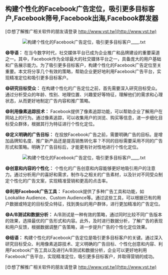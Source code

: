 ## **构建个性化的Facebook广告定位，吸引更多目标客户,Facebook筛号,Facebook出海,Facebook群发器**

[😍想了解推广相关软件的朋友请登录 http://www.vst.tw](http://www.vst.tw)

 <center><img src="https://vst.tw/MP4/tuiguang/png/4.png" alt="构建个性化的Facebook广告定位，吸引更多目标客户____.txt"></center>

**😄导语：**
在当今数字时代，社交媒体平台已成为企业推广和品牌建设的重要渠道之一。其中，Facebook作为全球最大的社交媒体平台之一，具备庞大的用户基础和广告展示能力。为了吸引更多目标客户，构建个性化的Facebook广告定位至关重要。本文将分享几个有效的策略，帮助企业更好地利用Facebook广告平台，实现精准定位和吸引更多目标客户。

**😄研究目标受众：**
在构建个性化的广告定位之前，首先需要深入研究目标受众。通过分析受众的年龄、性别、地理位置、兴趣爱好等特征，理解他们的需求和心理状态，从而更好地制定广告内容和推广策略。

**😄利用像素追踪技术：**
Facebook提供了像素追踪功能，可以帮助企业了解用户在网站上的行为。通过像素追踪，可以收集用户的浏览、购买等信息，进一步细化目标受众群体，根据其行为特征进行个性化定位。

**😄定义明确的广告目标：**
在投放Facebook广告之前，需要明确广告的目标。是增加品牌知名度、推广新产品还是提高销售转化率？不同的目标需要采用不同的广告形式和策略。明确了广告目标后，才能更有针对性地进行个性化定位。

 <center><img src="https://vst.tw/MP4/tuiguang/png/0.png" alt="构建个性化的Facebook广告定位，吸引更多目标客户____.txt"></center>

**😄创意和内容的个性化：**
个性化的广告创意和内容能够更好地吸引用户的注意力。通过分析用户的喜好和需求，制作与之相关的广告素材，以及针对不同受众制定个性化的广告文案，实现精准营销和更高的点击率。

**😄利用Facebook广告工具：**
Facebook提供了多种广告工具和功能，如Lookalike Audience、Custom Audience等。通过这些工具，可以根据已有的用户数据或特定的目标受众特征，找到类似的用户群体，进行更加精准的广告定位。

**😄A/B测试和数据分析：**
A/B测试是一种有效的策略，通过同时比较不同广告版本的效果，选择最优的广告形式和内容。此外，及时进行数据分析，了解广告的表现和用户反馈，根据数据调整广告策略，进一步提升广告的个性化定位效果。

**😄结语：**
构建个性化的Facebook广告定位是吸引更多目标客户的关键。通过深入研究目标受众、利用像素追踪技术、定义明确的广告目标、个性化创意和内容、利用Facebook广告工具以及进行A/B测试和数据分析，企业可以更好地利用Facebook广告平台，实现精准定位，吸引更多目标客户，并取得营销的成功。

[😍想了解推广相关软件的朋友请登录 http://www.vst.tw](http://www.vst.tw)



